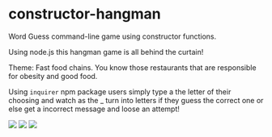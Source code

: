 # constructor-hangman
Word Guess command-line game using constructor functions.

Using node.js this hangman game is all behind the curtain!

Theme: Fast food chains. You know those restaurants that are responsible for obesity and good food. 

Using `inquirer` npm package users simply type a the letter of their choosing and watch as the _ turn into letters if they guess the correct one or else get a incorrect message and loose an attempt!

<img src="http://i68.tinypic.com/244p1mo.png">

<img src="http://i66.tinypic.com/34gx75k.png">

<img src="http://i63.tinypic.com/2410cj4.png">
